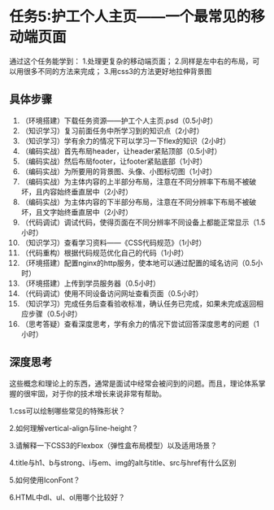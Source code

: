 # 任务5:护工个人主页——一个最常见的移动端页面

通过这个任务能学到： 1.处理更复杂的移动端页面； 2.同样是左中右的布局，可以用很多不同的方法来完成； 3.用css3的方法更好地拉伸背景图

## 具体步骤

1. （环境搭建）下载任务资源——护工个人主页.psd（0.5小时）
2. （知识学习）复习前面任务中所学习到的知识点（2小时）
3. （知识学习）学有余力的情况下可以学习一下flex的知识（2小时）
4. （编码实战）首先布局header，让header紧贴顶部（0.5小时）
5. （编码实战）然后布局footer，让footer紧贴底部（1小时）
6. （编码实战）为所要用的背景图、头像、小图标切图（1小时）
7. （编码实战）为主体内容的上半部分布局，注意在不同分辨率下布局不被破坏，且内容始终垂直居中（2小时）
8. （编码实战）为主体内容的下半部分布局，注意在不同分辨率下布局不被破坏，且文字始终垂直居中（2小时）
9. （代码调试）调试代码，使得页面在不同分辨率不同设备上都能正常显示（1.5小时）
10. （知识学习）查看学习资料——《CSS代码规范》（1小时）
11. （代码重构）根据代码规范优化自己的代码（1小时）
12. （环境搭建）配置nginx的http服务，使本地可以通过配置的域名访问（0.5小时）
13. （环境搭建）上传到学员服务器（0.5小时）
14. （代码调试）使用不同设备访问网址查看页面（0.5小时）
15. （知识学习）完成任务后查看验收标准，确认任务已完成，如果未完成返回相应步骤（0.5小时）
16. （思考答疑）查看深度思考，学有余力的情况下尝试回答深度思考的问题（1小时）

## 深度思考

这些概念和理论上的东西，通常是面试中经常会被问到的问题。而且，理论体系掌握的很牢固，对于你的技术增长来说非常有帮助。

1.css可以绘制哪些常见的特殊形状？

2.如何理解vertical-align与line-height？

3.请解释一下CSS3的Flexbox（弹性盒布局模型）以及适用场景？

4.title与h1、b与strong、i与em、img的alt与title、src与href有什么区别

5.如何使用IconFont？

6.HTML中dl、ul、ol用哪个比较好？